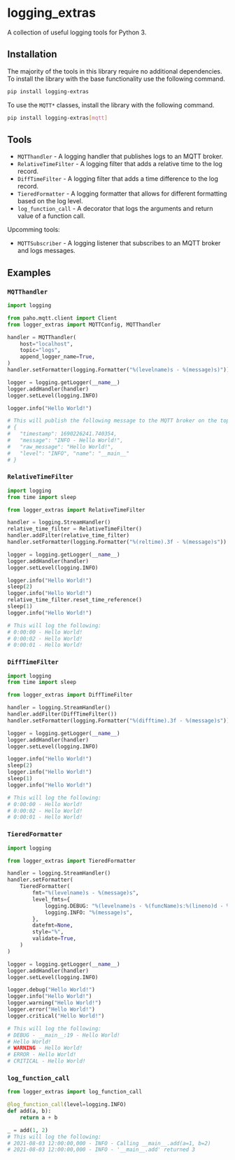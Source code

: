 # logging_extras

A collection of useful logging tools for Python 3.

## Installation

The majority of the tools in this library require no additional dependencies. To install the library with the base functionality use the following command.

```bash
pip install logging-extras
```

To use the `MQTT*` classes, install the library with the following command.

```bash
pip install logging-extras[mqtt]
```

## Tools

- `MQTThandler` - A logging handler that publishes logs to an MQTT broker.
- `RelativeTimeFilter` - A logging filter that adds a relative time to the log record.
- `DiffTimeFilter` - A logging filter that adds a time difference to the log record.
- `TieredFormatter` - A logging formatter that allows for different formatting based on the log level.
- `log_function_call` - A decorator that logs the arguments and return value of a function call.

Upcomming tools:

- `MQTTSubscriber` - A logging listener that subscribes to an MQTT broker and logs messages.

## Examples

### `MQTThandler`

```python
import logging

from paho.mqtt.client import Client
from logger_extras import MQTTConfig, MQTThandler

handler = MQTThandler(
    host="localhost",
    topic="logs",
    append_logger_name=True,
)
handler.setFormatter(logging.Formatter("%(levelname)s - %(message)s)"))

logger = logging.getLogger(__name__)
logger.addHandler(handler)
logger.setLevel(logging.INFO)

logger.info("Hello World!")

# This will publish the following message to the MQTT broker on the topic "logs/__main__":
# {
#   "timestamp": 1690226241.740354,
#   "message": "INFO - Hello World!",
#   "raw_message": "Hello World!",
#   "level": "INFO", "name": "__main__"
# }

```

### `RelativeTimeFilter`

```python
import logging
from time import sleep

from logger_extras import RelativeTimeFilter

handler = logging.StreamHandler()
relative_time_filter = RelativeTimeFilter()
handler.addFilter(relative_time_filter)
handler.setFormatter(logging.Formatter("%(reltime).3f - %(message)s"))

logger = logging.getLogger(__name__)
logger.addHandler(handler)
logger.setLevel(logging.INFO)

logger.info("Hello World!")
sleep(2)
logger.info("Hello World!")
relative_time_filter.reset_time_reference()
sleep(1)
logger.info("Hello World!")

# This will log the following:
# 0:00:00 - Hello World!
# 0:00:02 - Hello World!
# 0:00:01 - Hello World!
```

### `DiffTimeFilter`

```python
import logging
from time import sleep

from logger_extras import DiffTimeFilter

handler = logging.StreamHandler()
handler.addFilter(DiffTimeFilter())
handler.setFormatter(logging.Formatter("%(difftime).3f - %(message)s"))

logger = logging.getLogger(__name__)
logger.addHandler(handler)
logger.setLevel(logging.INFO)

logger.info("Hello World!")
sleep(2)
logger.info("Hello World!")
sleep(1)
logger.info("Hello World!")

# This will log the following:
# 0:00:00 - Hello World!
# 0:00:02 - Hello World!
# 0:00:01 - Hello World!
```

### `TieredFormatter`

```python
import logging

from logger_extras import TieredFormatter

handler = logging.StreamHandler()
handler.setFormatter(
    TieredFormatter(
        fmt="%(levelname)s - %(message)s",
        level_fmts={
            logging.DEBUG: "%(levelname)s - %(funcName)s:%(lineno)d - %(message)s",
            logging.INFO: "%(message)s",
        },
        datefmt=None,
        style="%",
        validate=True,
    )
)

logger = logging.getLogger(__name__)
logger.addHandler(handler)
logger.setLevel(logging.INFO)

logger.debug("Hello World!")
logger.info("Hello World!")
logger.warning("Hello World!")
logger.error("Hello World!")
logger.critical("Hello World!")

# This will log the following:
# DEBUG - __main__:19 - Hello World!
# Hello World!
# WARNING - Hello World!
# ERROR - Hello World!
# CRITICAL - Hello World!
```

### `log_function_call`

```python
from logger_extras import log_function_call

@log_function_call(level=logging.INFO)
def add(a, b):
    return a + b

_ = add(1, 2)
# This will log the following:
# 2021-08-03 12:00:00,000 - INFO - Calling __main__.add(a=1, b=2)
# 2021-08-03 12:00:00,000 - INFO - '__main__.add' returned 3
```

